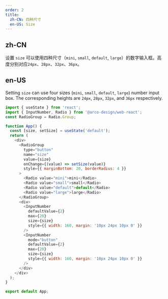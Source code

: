 ```yaml
---
order: 2
title:
  zh-CN: 四种尺寸
  en-US: Size
---
```


## zh-CN

设置 `size` 可以使用四种尺寸（`mini`, `small`, `default`, `large`）的数字输入框。高度分别对应`24px`、`28px`、`32px`、`36px`。

## en-US

Setting `size` can use four sizes (`mini`, `small`, `default`, `large`) number input box. The corresponding heights are `24px`, `28px`, `32px`, and `36px` respectively.

```js
import { useState } from 'react';
import { InputNumber, Radio } from '@arco-design/web-react';
const RadioGroup = Radio.Group;

function App() {
  const [size, setSize] = useState('default');
  return (
    <div>
      <RadioGroup
        type="button"
        name="size"
        value={size}
        onChange={(value) => setSize(value)}
        style={{ marginBottom: 20, borderRadius: 4 }}
      >
        <Radio value="mini">mini</Radio>
        <Radio value="small">small</Radio>
        <Radio value="default">default</Radio>
        <Radio value="large">large</Radio>
      </RadioGroup>
      <div>
        <InputNumber
          defaultValue={2}
          max={20}
          size={size}
          style={{ width: 160, margin: '10px 24px 10px 0' }}
        />
        <InputNumber
          mode="button"
          defaultValue={2}
          max={20}
          size={size}
          style={{ width: 160, margin: '10px 24px 10px 0' }}
        />
      </div>
    </div>
  );
}

export default App;
```
